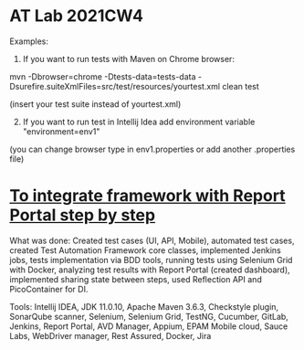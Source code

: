 # AT Lab 2021CW4

Examples:

1. If you want to run tests with Maven on Chrome browser:

mvn -Dbrowser=chrome -Dtests-data=tests-data -Dsurefire.suiteXmlFiles=src/test/resources/yourtest.xml clean test

(insert your test suite instead of yourtest.xml)

2. If you want to run test in Intellij Idea add environment variable "environment=env1"

(you can change browser type in env1.properties or add another .properties file)

# [To integrate framework with Report Portal step by step](https://git.epam.com/pavel_verkhovtsov/at-lab-2021cw4/-/wikis/To-integrate-framework-with-Report-Portal-step-by-step)

What was done:
Created test cases (UI, API, Mobile), 
automated test cases, 
created Test Automation Framework core classes, 
implemented Jenkins jobs, 
tests implementation via BDD tools, 
running tests using Selenium Grid with Docker, 
analyzing test results with Report Portal (created dashboard), 
implemented sharing state between steps, 
used Reflection API and PicoContainer for DI.

Tools:
Intellij IDEA, 
JDK 11.0.10, 
Apache Maven 3.6.3, 
Checkstyle plugin, 
SonarQube scanner, 
Selenium, 
Selenium Grid, 
TestNG, 
Cucumber, 
GitLab, 
Jenkins, 
Report Portal, 
AVD Manager, 
Appium, 
EPAM Mobile cloud, 
Sauce Labs, 
WebDriver manager, 
Rest Assured, 
Docker, 
Jira

